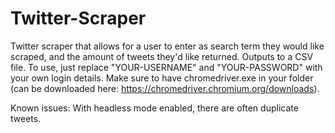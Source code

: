 # Twitter-Scraper
Twitter scraper that allows for a user to enter as search term they would like scraped, and the amount of tweets they'd like returned. Outputs to a CSV file. 
To use, just replace "YOUR-USERNAME" and "YOUR-PASSWORD" with your own login details. Make sure to have chromedriver.exe in your folder (can be downloaded here: https://chromedriver.chromium.org/downloads). 

Known issues:
With headless mode enabled, there are often duplicate tweets.
